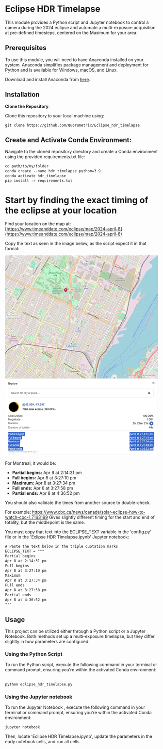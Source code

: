 # Eclipse HDR Timelapse 

This module provides a Python script and Jupyter notebook to control a camera during the 2024 eclipse and automate a multi-exposure acquisition at pre-defined timesteps, centered on the Maximum
for your area. 

## Prerequisites

To use this module, you will need to have Anaconda installed on your system. Anaconda simplifies package management and deployment for Python and is available for Windows, macOS, and Linux.

Download and install Anaconda from [here](https://www.anaconda.com/products/individual).

## Installation

**Clone the Repository**:

Clone this repository to your local machine using:

    git clone https://github.com/Quorumetrix/Eclipse_hdr_timelapse


## Create and Activate Conda Environment:
Navigate to the cloned repository directory and create a Conda environment using the provided requirements.txt file:

    cd path/to/my/folder
    conda create --name hdr_timelapse python=3.9
    conda activate hdr_timelapse
    pip install -r requirements.txt


# Start by finding the exact timing of the eclipse at your location

Find your location on the map at:
[https://www.timeanddate.com/eclipse/map/2024-april-8](https://www.timeanddate.com/eclipse/map/2024-april-8)


Copy the text as seen in the image below, as the script expect it in that format:

![Eclipse Timing](images/Eclipse_Timing.png)

For Montreal, it would be:

- **Partial begins:** Apr 8 at 2:14:31 pm
- **Full begins:** Apr 8 at 3:27:10 pm
- **Maximum:** Apr 8 at 3:27:34 pm
- **Full ends:** Apr 8 at 3:27:58 pm
- **Partial ends:** Apr 8 at 4:36:52 pm

You should also validate the times from another source to double-check. 

For example: 
https://www.cbc.ca/news/canada/solar-eclipse-how-to-watch-cbc-1.7163199
Gives slightly different timing for the start and end of totality, but the middlepoint is the same.


You must copy that text into the ECLIPSE_TEXT variable in the 'config.py' file or in the 'Eclipse HDR Timelapse.ipynb' Jupyter notebook:


```text
# Paste the text below in the triple quotation marks
ECLIPSE_TEXT = """
Partial begins
Apr 8 at 2:14:31 pm
Full begins
Apr 8 at 3:27:10 pm
Maximum
Apr 8 at 3:27:34 pm
Full ends
Apr 8 at 3:27:58 pm
Partial ends
Apr 8 at 4:36:52 pm
"""
```

## Usage

This project can be utilized either through a Python script or a Jupyter Notebook. Both methods set up a multi-exposure timelapse, but they differ slightly in how parameters are configured.

### Using the Python Script

To run the Python script,  execute the following command in your terminal or command prompt, ensuring you're within the activated Conda environment:

```bash

python eclipse_hdr_timelapse.py
```


### Using the Jupyter notebook

To run the Jupyter Notebook ,  execute the following command in your terminal or command prompt, ensuring you're within the activated Conda environment:

```bash
jupyter notebook
```

Then, locate 'Eclipse HDR Timelapse.ipynb', update the parameters in the early notebook cells, and run all cells.
